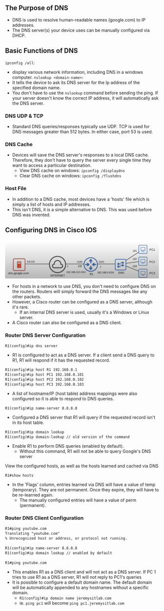 ## The Purpose of DNS
* DNS is used to resolve human-readable names (google.com) to IP addresses.
* The DNS server(s) your device uses can be manually configured via DHCP.
## Basic Functions of DNS

`ipconfig /all`: 
* display various network information, including DNS in a windows computer.
`nslookup <domain-name>`:
* It tells the device to ask its DNS server for the Ip address of the specified domain name.
* You don't have to use the `nslookup` command before sending the ping. If your server doesn't know the correct IP address, it will automatically ask the DNS server.
### DNS UDP & TCP
* Standard DNS queries/responses typically use UDP. TCP is used for DNS messages greater than 512 bytes. In either case, port 53 is used.
### DNS Cache
* Devices will save the DNS server's responses to a local DNS cache. Therefore, they don't have to query the server every single time they want to access a particular destination.
	* View DNS cache on windows: `ipconfig /displaydns`
	* Clear DNS cache on windows: `ipconfig /flushdns`
### Host File
* In addition to a DNS cache, most devices have a 'hosts' file which is simply a list of hosts and IP addresses.
* This isn't DNS, it is a simple alternative to DNS. This was used before DNS was invented.
## Configuring DNS in Cisco IOS
![DNS sample network topology](./img3/dns-sample-topology.png)
* For hosts in a network to use DNS, you don't need to configure DNS on the routers. Routers will simply forward the DNS messages like any other packets.
* However, a Cisco router can be configured as a DNS server, although it's rare.
	* If an internal DNS server is used, usually it's a Windows or Linux server.
* A Cisco router can also be configured as a DNS client.
### Router DNS Server Configuration
```
R1(config)#ip dns server
```
* R1 is configured to act as a DNS server. If a client send a DNS query to R1, R1 will respond if it has the requested record.

```
R1(config)#ip host R1 192.168.0.1
R1(config)#ip host PC1 192.168.0.101
R1(config)#ip host PC2 192.168.0.102
R1(config)#ip host PC3 192.168.0.103
```
* A list of hostname/IP (host table) address mappings were also configured so it is able to respond to DNS queries.

```
R1(config)#ip name-server 8.8.8.8
```
* Configured a DNS server that R1 will query if the requested record isn't in its host table.

```
R1(config)#ip domain lookup
R1(config)#ip domain-lookup // old version of the command
```
* Enable R1 to perform DNS queries (enabled by default).
	* Without this command, R1 will not be able to query Google's DNS server

View the configured hosts, as well as the hosts learned and cached via DNS
```
R1#show hosts
```
* In the 'Flags' column, entries learned via DNS will have a value of temp (temporary). They are not permanent. Once they expire, they will have to be re-learned again.
	* The manually configured entries will have a value of perm (permanent).
### Router DNS Client Configuration
```
R1#ping youtube.com
Translating "youtube.com"
% Unrecognized host or address, or protocol not running.

R1(config)#ip name-server 8.8.8.8
R1(config)#ip domain lookup // enabled by default

R1#ping youtube.com
```
* This enables R1 as a DNS client and will not act as a DNS server. If PC 1 tries to use R1 as a DNS server, R1 will not reply to PC1's queries
* It is possible to configure a default domain name. The default domain will be automatically appended to any hostnames without a specific domain.
	* `R1(config)#ip domain name jeremysitlab.com`
	* ie. `ping pc1` will become `ping pc1.jeremysitlab.com`